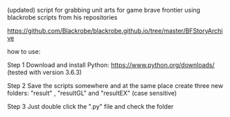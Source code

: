 (updated) script for grabbing unit arts for game brave frontier using blackrobe scripts from his repositories

https://github.com/Blackrobe/blackrobe.github.io/tree/master/BFStoryArchive

how to use:

Step 1 
Download and install Python: https://www.python.org/downloads/ (tested with version 3.6.3)

Step 2
Save the scripts somewhere and at the same place create three new folders: "result" , "resultGL" and "resultEX" (case sensitive)

Step 3
Just double click the ".py" file and check the folder

